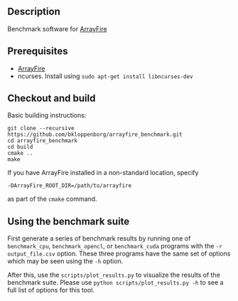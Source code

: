 ## Description

Benchmark software for [ArrayFire](https://github.com/arrayfire/arrayfire)

## Prerequisites

* [ArrayFire](https://github.com/arrayfire/arrayfire)
* ncurses. Install using `sudo apt-get install libncurses-dev`

## Checkout and build

Basic building instructions:

    git clone --recursive https://github.com/bkloppenborg/arrayfire_benchmark.git
    cd arrayfire_benchmark
    cd build
    cmake ..
    make

If you have ArrayFire installed in a non-standard location, specify

```
-DArrayFire_ROOT_DIR=/path/to/arrayfire
```

as part of the `cmake` command.

## Using the benchmark suite

First generate a series of benchmark results by running one of 
`benchmark_cpu`, `benchmark_opencl`, or `benchmark_cuda` programs with the
`-r output_file.csv` option. These three programs have the same set of options
which may be seen using the `-h` option.

After this, use the `scripts/plot_results.py` to visualize the results of
the benchmark suite. Please use `python scripts/plot_results.py -h` to see
a full list of options for this tool.

